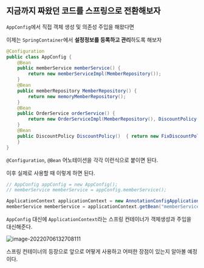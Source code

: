 ## 지금까지 짜왔던 코드를 스프링으로 전환해보자

`AppConfig`에서 직접 객체 생성 및 의존성 주입을 해왔다면

이제는 `SpringContainer`에서 **설정정보를 등록하고 관리**하도록 해보자

```java
@Configuration
public class AppConfig {
    @Bean
    public memberService memberService() {
        return new memberServiceImpl(MemberRepository());
    }
    @Bean
    public memberRepository MemberRepository() {
        return new memoryMemberRepository();
    }
    @Bean
    public OrderService orderService() {
        return new OrderServiceImpl(MemberRepository(), DiscountPolicy());
    }
    @Bean
    public DiscountPolicy DiscountPolicy()  { return new FixDiscountPolicy();
    }
}
```

`@Configuration`, `@Bean` 어노테이션을 각각 이런식으로 붙이면 된다.

이후 실제로 사용할 때 이렇게 하면 된다.

```java
// AppConfig appConfig = new AppConfig();
// memberService memberService = appConfig.memberService();

ApplicationContext applicationContext = new AnnotationConfigApplicationContext(AppConfig.class);
memberService memberService = applicationContext.getBean("memberService",memberService.class);
```

`AppConfig` 대신에 `ApplicationContext`라는 스프링 컨테이너가 객체생성과 주입을 대신해준다.

![image-20220706132708111](https://user-images.githubusercontent.com/105288887/177519277-16f06869-b6ec-4194-9fcd-5e6358f82465.png)

스프링 컨테이너의 등장으로 앞으로 어떻게 사용하고 어떠한 장점이 있는지 알아볼 예정이다.

